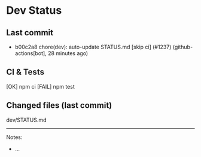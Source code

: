 # Dev Status

## Last commit
- b00c2a8 chore(dev): auto-update STATUS.md [skip ci] (#1237) (github-actions[bot], 28 minutes ago)
## CI & Tests
[OK] npm ci
[FAIL] npm test

## Changed files (last commit)
dev/STATUS.md

---
Notes:
- ...
